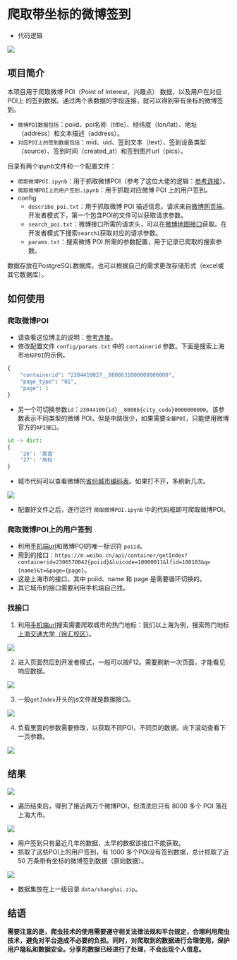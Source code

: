 # 爬取带坐标的微博签到

- 代码逻辑
<img src="fig/代码逻辑.png">

## 项目简介

本项目用于爬取微博 POI（Point of Interest，兴趣点） 数据，以及用户在对应 POI上 的签到数据。通过两个表数据的字段连接，就可以得到带有坐标的微博签到。
- `微博POI数据包括`：poiid、poi名称（title）、经纬度（lon/lat）、地址（address）和文本描述（address）。
- `对应POI上的签到数据包括`：mid、uid、签到文本（text）、签到设备类型（source）、签到时间（created_at）和签到图片url（pics）。

目录有两个ipynb文件和一个配置文件：
- `爬取微博POI.ipynb`：用于抓取微博POI（参考了这位大佬的逻辑：[参考连接](https://gitee.com/Jongsh/weibo-poi-crawler)）。
- `爬取微博POI上的用户签到.ipynb`：用于抓取对应微博 POI 上的用户签到。
- config
	- `describe_poi.txt`：用于抓取微博 POI 描述信息。请求来自[微博网页端](https://weibo.com/p/100101B2094253D664A1FA479B)。开发者模式下，第一个包含POI的文件可以获取请求参数。
	- `search_poi.txt`：微博接口所需的请求头，可以在[微博地图接口](https://place.weibo.com/wandermap/?pcid=B2094251DB6FABFC489A)获取。在开发者模式下搜索`search1`获取对应的请求参数。
	- `params.txt`：搜索微博 POI 所需的参数配置，用于记录已爬取的搜索参数。

数据存放在PostgreSQL数据库。也可以根据自己的需求更改存储形式（excel或其它数据库）。

## 如何使用

### 爬取微博POI

- 请查看这位博主的说明：[参考连接](https://gitee.com/Jongsh/weibo-poi-crawler)。
- 修改配置文件 `config/params.txt` 中的 `containerid` 参数。下面是搜索上海市`地标POI`的示例。
```python
{
    "containerid": "2304410027__8008631000000000000",
    "page_type": "01",
    "page": 1
}
```
- 另一个可切换参数`id`：`23044100{id}__80086{city_code}0000000000`。该参数表示不同类型的微博 POI，但是中路很少，如果需要`全量POI`，只能使用微博官方的`API接口`。
```python
id -> dict:
{
    '26': '美食'
    '27': '地标'
}
```

- 城市代码可以查看微博的[省份城市编码表](https://open.weibo.com/wiki/%E7%9C%81%E4%BB%BD%E5%9F%8E%E5%B8%82%E7%BC%96%E7%A0%81%E8%A1%A8)。如果打不开，多刷新几次。
<img src="fig/微博城市编码.png">

	
- 配置好文件之后，逐行运行 `爬取微博POI.ipynb` 中的代码框即可爬取微博POI。

### 爬取微博POI上的用户签到

- 利用[手机端url](https://m.weibo.cn/)和微博POI的唯一标识符 `poiid`。
- 用到的接口：`https://m.weibo.cn/api/container/getIndex?containerid=2306570042{poiid}&luicode=10000011&lfid=100103&q={name}&t=&page={page}`。
- 这是上海市的接口，其中 poiid、name 和 page 是需要循环切换的。
- 其它城市的接口需要利用手机端自己找。

### 找接口
1. 利用[手机端url](https://m.weibo.cn/)搜索需要爬取城市的热门地标：我们以上海为例，搜索热门地标[上海交通大学（徐汇校区）](https://m.weibo.cn/p/index?containerid=100808ad6670074e043660db887b89ef25e03e_-_lbs&lcardid=frompoi&extparam=frompoi&luicode=10000011&lfid=100103type%3D21%26q%3D%E4%B8%8A%E6%B5%B7%E4%BA%A4%E9%80%9A%E5%A4%A7%E5%AD%A6%26t%3D)。
<img src="fig/第一步.png">

2. 进入页面然后到开发者模式，一般可以按F12。需要刷新一次页面，才能看见响应数据。
<img src="fig/第二步.png">

3. 一般`getIndex`开头的js文件就是数据接口。
<img src="fig/第三步.png">

4. 负载里面的参数需要修改，以获取不同POI，不同页的数据。向下滚动查看下一页参数。
<img src="fig/第四步.png">

## 结果

<img src="fig/结果1.png">

- 遍历结束后，得到了接近两万个微博POI，但清洗后只有 8000 多个 POI 落在上海大市。
<img src="fig/结果2.png">
	
- 用户签到只有最近几年的数据，太早的数据该接口不能获取。
- 抓取了这些POI上的用户签到，有 1000 多个POI没有签到数据，总计抓取了近 50 万条带有坐标的微博签到数据（原始数据）。
<img src="fig/结果数据.png">

- 数据集放在上一级目录 `data/shanghai.zip`。

## 结语

**需要注意的是，爬虫技术的使用需要遵守相关法律法规和平台规定，合理利用爬虫技术，避免对平台造成不必要的负担。同时，对爬取到的数据进行合理使用，保护用户隐私和数据安全。分享的数据已经进行了处理，不会出现个人信息。**
